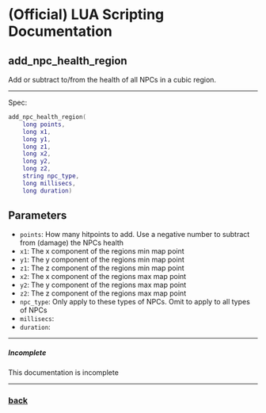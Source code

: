 
# (Official) LUA Scripting Documentation

## add_npc_health_region

Add or subtract to/from the health of all NPCs in a cubic region.

___

Spec:

```lua
add_npc_health_region(
	long points,
	long x1,
	long y1,
	long z1,
	long x2,
	long y2,
	long z2,
	string npc_type,
	long millisecs,
	long duration)
```

## Parameters

- `points`: How many hitpoints to add. Use a negative number to subtract from (damage) the NPCs health
- `x1`: The x component of the regions min map point
- `y1`: The y component of the regions min map point
- `z1`: The z component of the regions min map point
- `x2`: The x component of the regions max map point
- `y2`: The y component of the regions max map point
- `z2`: The z component of the regions max map point
- `npc_type`: Only apply to these types of NPCs. Omit to apply to all types of NPCs
- `millisecs`: 
- `duration`: 

___

##### Incomplete

This documentation is incomplete

___

### [back](../npcs)
